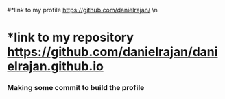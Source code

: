 #*link to my profile <a> https://github.com/danielrajan/ </a> \n
# *link to my repository <a> https://github.com/danielrajan/danielrajan.github.io </a>
### Making some commit to build the profile
